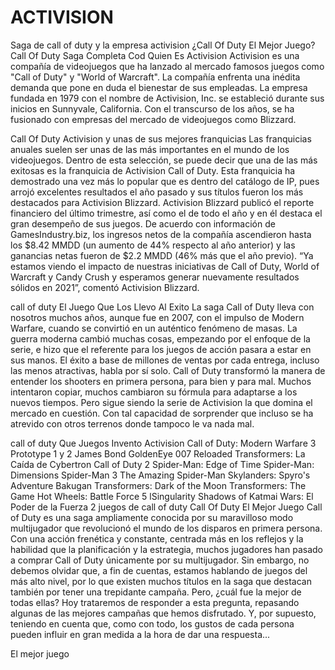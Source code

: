 # ACTIVISION
Saga de call of duty y la empresa activision
¿Call Of Duty El Mejor Juego?
Call Of Duty
Saga Completa Cod
Quien Es Activision
Activision es una compañía de videojuegos que ha lanzado al mercado famosos juegos como "Call of Duty" y "World of Warcraft". La compañía enfrenta una inédita demanda que pone en duda el bienestar de sus empleadas. La empresa fundada en 1979 con el nombre de Activision, Inc. se estableció durante sus inicios en Sunnyvale, California. Con el transcurso de los años, se ha fusionado con empresas del mercado de videojuegos como Blizzard.

Call Of Duty
Activision y unas de sus mejores franquicias
Las franquicias anuales suelen ser unas de las más importantes en el mundo de los videojuegos. Dentro de esta selección, se puede decir que una de las más exitosas es la franquicia de Activision Call of Duty. Esta franquicia ha demostrado una vez más lo popular que es dentro del catálogo de IP, pues arrojó excelentes resultados el año pasado y sus títulos fueron los más destacados para Activision Blizzard. Activision Blizzard publicó el reporte financiero del último trimestre, así como el de todo el año y en él destaca el gran desempeño de sus juegos. De acuerdo con información de GamesIndustry.biz, los ingresos netos de la compañía ascendieron hasta los $8.42 MMDD (un aumento de 44% respecto al año anterior) y las ganancias netas fueron de $2.2 MMDD (46% más que el año previo). “Ya estamos viendo el impacto de nuestras iniciativas de Call of Duty, World of Warcraft y Candy Crush y esperamos generar nuevamente resultados sólidos en 2021”, comentó Activision Blizzard.

call of duty
El Juego Que Los Llevo Al Exito
La saga Call of Duty lleva con nosotros muchos años, aunque fue en 2007, con el impulso de Modern Warfare, cuando se convirtió en un auténtico fenómeno de masas. La guerra moderna cambió muchas cosas, empezando por el enfoque de la serie, e hizo que el referente para los juegos de acción pasara a estar en sus manos. El éxito a base de millones de ventas por cada entrega, incluso las menos atractivas, habla por sí solo. Call of Duty transformó la manera de entender los shooters en primera persona, para bien y para mal. Muchos intentaron copiar, muchos cambiaron su fórmula para adaptarse a los nuevos tiempos. Pero sigue siendo la serie de Activision la que domina el mercado en cuestión. Con tal capacidad de sorprender que incluso se ha atrevido con otros terrenos donde tampoco le va nada mal.

call of duty
Que Juegos Invento Activision
Call of Duty: Modern Warfare 3
Prototype 1 y 2
James Bond GoldenEye 007 Reloaded
Transformers: La Caída de Cybertron
Call of Duty 2
Spider-Man: Edge of Time
Spider-Man: Dimensions
Spider-Man 3
The Amazing Spider-Man
Skylanders: Spyro's Adventure
Bakugan
Transformers: Dark of the Moon
Transformers: The Game
Hot Wheels: Battle Force 5
lSingularity
Shadows of Katmai
Wars: El Poder de la Fuerza 2
juegos de call of duty
Call Of Duty El Mejor Juego
Call of Duty es una saga ampliamente conocida por su maravilloso modo multijugador que revolucionó el mundo de los disparos en primera persona. Con una acción frenética y constante, centrada más en los reflejos y la habilidad que la planificación y la estrategia, muchos jugadores han pasado a comprar Call of Duty únicamente por su multijugador. Sin embargo, no debemos olvidar que, a fin de cuentas, estamos hablando de juegos del más alto nivel, por lo que existen muchos títulos en la saga que destacan también por tener una trepidante campaña. Pero, ¿cuál fue la mejor de todas ellas? Hoy trataremos de responder a esta pregunta, repasando algunas de las mejores campañas que hemos disfrutado. Y, por supuesto, teniendo en cuenta que, como con todo, los gustos de cada persona pueden influir en gran medida a la hora de dar una respuesta...

El mejor juego
